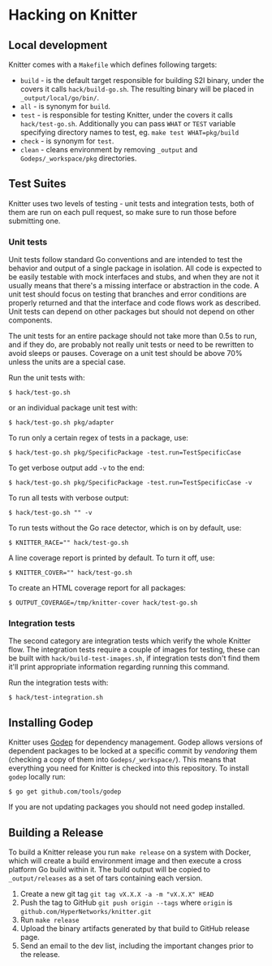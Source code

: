 Hacking on Knitter
==========================

## Local development

Knitter comes with a `Makefile` which defines following targets:

* `build` - is the default target responsible for building S2I binary, under the covers
it calls `hack/build-go.sh`. The resulting binary will be placed in `_output/local/go/bin/`.
* `all` - is synonym for `build`.
* `test` - is responsible for testing Knitter, under the covers it calls `hack/test-go.sh`.
Additionally you can pass `WHAT` or `TEST` variable specifying directory names to test,
eg. `make test WHAT=pkg/build`
* `check` - is synonym for `test`.
* `clean` - cleans environment by removing `_output` and `Godeps/_workspace/pkg` directories.

## Test Suites

Knitter uses two levels of testing - unit tests and integration tests, both of them are run on each
pull request, so make sure to run those before submitting one.


### Unit tests

Unit tests follow standard Go conventions and are intended to test the behavior and output of a
single package in isolation. All code is expected to be easily testable with mock interfaces and
stubs, and when they are not it usually means that there's a missing interface or abstraction in the
code. A unit test should focus on testing that branches and error conditions are properly returned
and that the interface and code flows work as described. Unit tests can depend on other packages but
should not depend on other components.

The unit tests for an entire package should not take more than 0.5s to run, and if they do, are
probably not really unit tests or need to be rewritten to avoid sleeps or pauses. Coverage on a unit
test should be above 70% unless the units are a special case.

Run the unit tests with:

    $ hack/test-go.sh

or an individual package unit test with:

    $ hack/test-go.sh pkg/adapter

To run only a certain regex of tests in a package, use:

    $ hack/test-go.sh pkg/SpecificPackage -test.run=TestSpecificCase

To get verbose output add `-v` to the end:

    $ hack/test-go.sh pkg/SpecificPackage -test.run=TestSpecificCase -v

To run all tests with verbose output:

    $ hack/test-go.sh "" -v

To run tests without the Go race detector, which is on by default, use:

    $ KNITTER_RACE="" hack/test-go.sh

A line coverage report is printed by default. To turn it off, use:

    $ KNITTER_COVER="" hack/test-go.sh

To create an HTML coverage report for all packages:

    $ OUTPUT_COVERAGE=/tmp/knitter-cover hack/test-go.sh


### Integration tests

The second category are integration tests which verify the whole Knitter flow. The integration tests
require a couple of images for testing, these can be built with `hack/build-test-images.sh`, if
integration tests don't find them it'll print appropriate information regarding running this command.

Run the integration tests with:

    $ hack/test-integration.sh


## Installing Godep

Knitter uses [Godep](https://github.com/tools/godep) for dependency management.
Godep allows versions of dependent packages to be locked at a specific commit by *vendoring* them
(checking a copy of them into `Godeps/_workspace/`).  This means that everything you need for
Knitter is checked into this repository.  To install `godep` locally run:

    $ go get github.com/tools/godep

If you are not updating packages you should not need godep installed.


## Building a Release

To build a Knitter release you run `make release` on a system with Docker,
which will create a build environment image and then execute a cross platform Go build within it. The build
output will be copied to `_output/releases` as a set of tars containing each version.

1. Create a new git tag `git tag vX.X.X -a -m "vX.X.X" HEAD`
2. Push the tag to GitHub `git push origin --tags` where `origin` is `github.com/HyperNetworks/knitter.git`
4. Run `make release`
5. Upload the binary artifacts generated by that build to GitHub release page.
6. Send an email to the dev list, including the important changes prior to the release.
